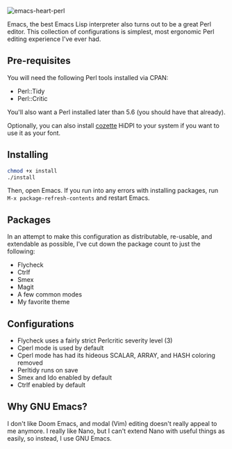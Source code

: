 ![emacs-heart-perl](https://github.com/rawleyfowler/e/assets/75388349/e97e8497-1e93-4982-83ba-0cf9845e311e)

Emacs, the best Emacs Lisp interpreter also turns out to be a great Perl editor.
This collection of configurations is simplest, most ergonomic Perl editing experience I've ever had.

## Pre-requisites

You will need the following Perl tools installed via CPAN:

* Perl::Tidy
* Perl::Critic

You'll also want a Perl installed later than 5.6 (you should have that already).

Optionally, you can also install [cozette](https://github.com/slavfox/Cozette) HiDPI to your system if you want to use it as your font.

## Installing

```bash
chmod +x install
./install
```

Then, open Emacs. If you run into any errors with installing packages, run `M-x package-refresh-contents` and restart Emacs.

## Packages

In an attempt to make this configuration as distributable, re-usable, and extendable as possible,
I've cut down the package count to just the following:

* Flycheck
* Ctrlf
* Smex
* Magit
* A few common modes
* My favorite theme

## Configurations

* Flycheck uses a fairly strict Perlcritic severity level (3)
* Cperl mode is used by default
* Cperl mode has had its hideous SCALAR, ARRAY, and HASH coloring removed
* Perltidy runs on save
* Smex and Ido enabled by default
* Ctrlf enabled by default

## Why GNU Emacs?

I don't like Doom Emacs, and modal (Vim) editing doesn't really appeal to me anymore. I really like Nano,
but I can't extend Nano with useful things as easily, so instead, I use GNU Emacs.
